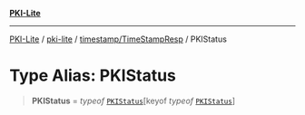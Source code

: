 [**PKI-Lite**](../../../../README.md)

---

[PKI-Lite](../../../../README.md) / [pki-lite](../../../README.md) / [timestamp/TimeStampResp](../README.md) / PKIStatus

# Type Alias: PKIStatus

> **PKIStatus** = _typeof_ [`PKIStatus`](../variables/PKIStatus.md)\[keyof _typeof_ [`PKIStatus`](../variables/PKIStatus.md)\]
